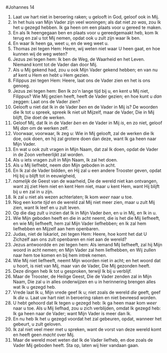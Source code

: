 #Johannes 14
1. Laat uw hart niet in beroering raken; u gelooft in God, geloof ook in Mij.
2. In het huis van Mijn Vader zijn veel woningen; als dat niet *zo was*, zou Ik het u gezegd hebben. Ik ga heen om een plaats voor u gereed te maken.
3. En als Ik heengegaan ben en plaats voor u gereedgemaakt heb, kom Ik terug en zal u tot Mij nemen, opdat ook u zult zijn waar Ik ben.
4. En waar Ik heen ga, weet u, en de weg weet u.
5. Thomas zei tegen Hem: Heere, wij weten niet waar U heen gaat, en hoe kunnen wij de weg weten?
6. Jezus zei tegen hem: Ik ben de Weg, de Waarheid en het Leven. Niemand komt tot de Vader dan door Mij.
7. Als u Mij gekend had, zou u ook Mijn Vader gekend hebben; en van nu af kent u Hem en hebt u Hem gezien.
8. Filippus zei tegen Hem: Heere, laat ons de Vader zien en het is ons genoeg.
9. Jezus zei tegen hem: Ben Ik zo'n lange tijd bij u, en kent u Mij niet, Filippus? Wie Mij gezien heeft, heeft de Vader gezien; en hoe kunt u *dan* zeggen: Laat ons de Vader zien?
10. Gelooft u niet dat Ik in de Vader *ben* en de Vader in Mij is? De woorden die Ik tot u spreek, spreek Ik niet uit Mijzelf, maar de Vader, Die in Mij blijft, Die doet de werken.
11. Geloof Mij, dat Ik in de Vader *ben* en de Vader in Mij *is*, en zo niet, geloof Mij *dan* om de werken zelf.
12. Voorwaar, voorwaar, Ik zeg u: Wie in Mij gelooft, zal de werken die Ik doe, ook doen, en hij zal grotere doen dan deze, want Ik ga heen naar Mijn Vader.
13. En wat u ook zult vragen in Mijn Naam, dat zal Ik doen, opdat de Vader in de Zoon verheerlijkt zal worden.
14. Als u iets vragen zult in Mijn Naam, Ik zal het doen.
15. Als u Mij liefhebt, neem *dan* Mijn geboden in acht.
16. En Ik zal de Vader bidden, en Hij zal u een andere Trooster geven, opdat Hij bij u blijft tot in eeuwigheid,
17. *namelijk* de Geest van de waarheid, Die de wereld niet kan ontvangen, want zij ziet Hem niet en kent Hem niet, maar u kent Hem, want Hij blijft bij u en zal in u zijn.
18. Ik zal u niet als wezen achterlaten; Ik kom *weer* naar u toe.
19. Nog een korte *tijd* en de wereld zal Mij niet meer zien, maar u zult Mij zien, want Ik leef en u zult leven.
20. Op die dag zult u inzien dat Ik in Mijn Vader *ben*, en u in Mij, en Ik in u.
21. Wie Mijn geboden heeft en die in acht neemt, die is het die Mij liefheeft, en wie Mij liefheeft, hem zal Mijn Vader liefhebben; en Ik zal hem liefhebben en Mijzelf aan hem openbaren.
22. Judas, niet de Iskariot, zei tegen Hem: Heere, hoe komt het dat U Zichzelf aan ons zult openbaren en niet aan de wereld?
23. Jezus antwoordde en zei tegen hem: Als iemand Mij liefheeft, zal hij Mijn woord in acht nemen; en Mijn Vader zal hem liefhebben, en Wij zullen naar hem toe komen en bij hem intrek nemen.
24. Wie Mij niet liefheeft, neemt Mijn woorden niet in acht; en het woord dat u hoort, is niet van Mij, maar van de Vader, Die Mij gezonden heeft.
25. Deze dingen heb Ik tot u gesproken, terwijl Ik bij u verblijf.
26. Maar de Trooster, de Heilige Geest, Die de Vader zenden zal in Mijn Naam, Die zal u in alles onderwijzen en u in herinnering brengen alles wat Ik u gezegd heb.
27. Vrede laat Ik u, Mijn vrede geef Ik u; niet zoals de wereld *die* geeft, geef Ik *die* u. Laat uw hart niet in beroering raken en niet bevreesd worden.
28. U hebt gehoord dat Ik tegen u gezegd heb: Ik ga heen maar kom *weer* naar u toe. Als u Mij liefhad, zou u zich verblijden, omdat Ik gezegd heb: Ik ga heen naar de Vader; want Mijn Vader is meer dan Ik.
29. En nu heb Ik het u gezegd voordat het zal gebeuren, opdat, wanneer het gebeurt, u zult geloven.
30. Ik zal niet veel meer met u spreken, want de vorst van deze wereld komt en heeft geen *macht* over Mij.
31. Maar de wereld moet weten dat Ik de Vader liefheb, en doe zoals de Vader Mij geboden heeft. Sta op, laten wij hier vandaan gaan.
